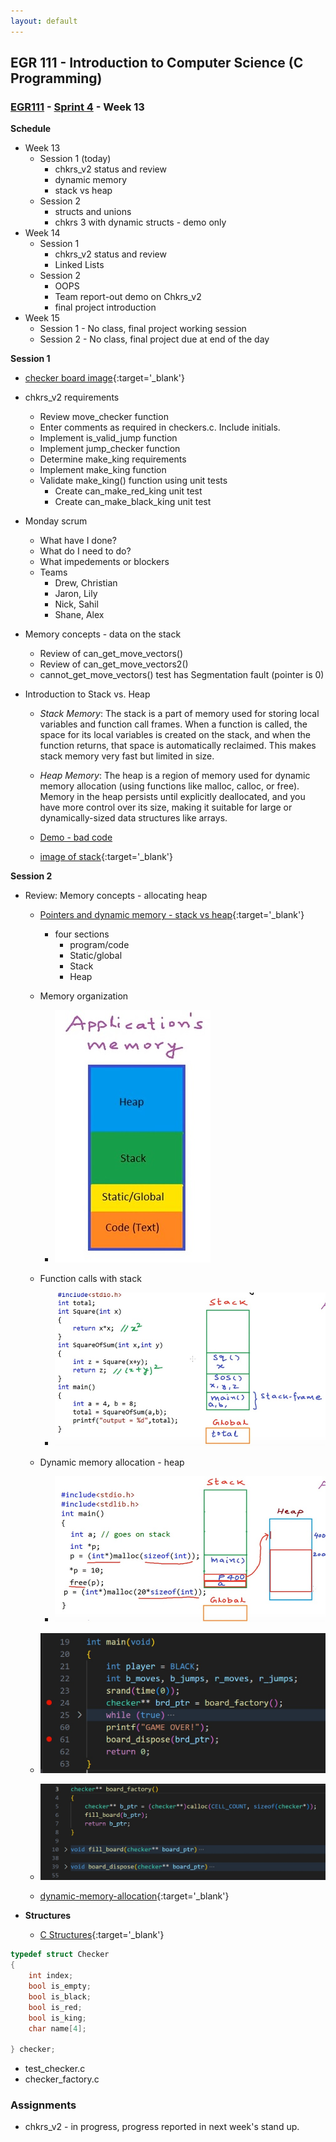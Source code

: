 ```yaml
---
layout: default
---
```


## EGR 111 - Introduction to Computer Science (C Programming)

### [EGR111](../../) - [Sprint 4](../) - Week 13

**Schedule**
- Week 13
  - Session 1 (today)
    - chkrs_v2 status and review
    - dynamic memory
    - stack vs heap
  - Session 2 
    - structs and unions
    - chkrs 3 with dynamic structs - demo only
- Week 14
  - Session 1 
    - chkrs_v2 status and review
    - Linked Lists
  - Session 2 
    - OOPS
    - Team report-out demo on Chkrs_v2
    - final project introduction
- Week 15
  - Session 1 - No class, final project working session
  - Session 2 - No class, final project due at end of the day    
  
**Session 1**
  
- [checker board image](chkr_brd.pdf){:target='_blank'}

- chkrs_v2 requirements
  - Review move_checker function
  - Enter comments as required in checkers.c. Include initials.
  - Implement is_valid_jump function
  - Implement jump_checker function
  - Determine make_king requirements
  - Implement make_king function
  - Validate make_king() function using unit tests
    - Create can_make_red_king unit test
    - Create can_make_black_king unit test

- Monday scrum
  - What have I done?
  - What do I need to do?
  - What impedements or blockers
  - Teams
    - Drew, Christian
    - Jaron, Lily
    - Nick, Sahil
    - Shane, Alex

- Memory concepts - data on the stack
  - Review of can_get_move_vectors()
  - Review of can_get_move_vectors2()
  - cannot_get_move_vectors() test has Segmentation fault (pointer is 0)

- Introduction to Stack vs. Heap
    - *Stack Memory*: The stack is a part of memory used for storing local variables and function call frames. When a function is called, the space for its local variables is created on the stack, and when the function returns, that space is automatically reclaimed. This makes stack memory very fast but limited in size.

    - *Heap Memory*: The heap is a region of memory used for dynamic memory allocation (using functions like malloc, calloc, or free). Memory in the heap persists until explicitly deallocated, and you have more control over its size, making it suitable for large or dynamically-sized data structures like arrays.

  - [Demo - bad code](brd_on_stack/main.c)   
  - [image of stack](brd_on_stack/checkers_on_stack.pdf){:target='_blank'} 

**Session 2**

- Review: Memory concepts - allocating heap
  - [Pointers and dynamic memory - stack vs heap](https://www.youtube.com/watch?v=_8-ht2AKyH4&ab_channel=mycodeschool){:target='_blank'}
    - four sections
      - program/code
      - Static/global
      - Stack
      - Heap 
  - Memory organization
    - ![Memory organization](memory_organization.jpg)
  - Function calls with stack
    - ![function calls with stack](function_calls_with_stack.jpg)
  - Dynamic memory allocation - heap
    - ![Dynamic memory](dynamic_allocation.jpg)
  - ![board factory](board_factory_call.jpg)
  - ![board factory implmentation](board_factory_allocated.jpg)

  - [dynamic-memory-allocation](https://www.geeksforgeeks.org/dynamic-memory-allocation-in-c-using-malloc-calloc-free-and-realloc/){:target='_blank'}

- **Structures**
  - [C Structures](https://www.geeksforgeeks.org/structures-c/?ref=lbp){:target='_blank'}

```C
typedef struct Checker
{
    int index;
    bool is_empty;
    bool is_black;
    bool is_red;
    bool is_king;
    char name[4];

} checker;
```  

- test_checker.c
- checker_factory.c

### Assignments
- chkrs_v2 - in progress, progress reported in next week's stand up. 
